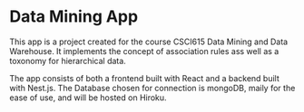 # Data Mining App

This app is a project created for the course CSCI615 Data Mining and Data Warehouse. It implements the concept of association rules ass well as a toxonomy for hierarchical data.

The app consists of both a frontend built with React and a backend built with Nest.js. The Database chosen for connection is mongoDB, maily for the ease of use, and will be hosted on Hiroku.

